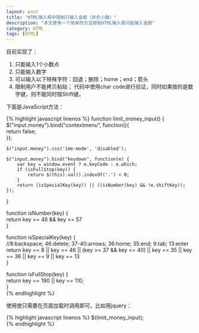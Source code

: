 ```yaml
---
layout: post
title: "HTML输入框中限制只输入金额（非负小数）"
description: "本文使用一个简单的方法限制HTML输入框只能输入金额"
category: HTML
tags: [HTML]
---
```

目前实现了：
1. 只能输入1个小数点
2. 只能输入数字
3. 可以输入以下特殊字符：回退；删除；home；end；箭头
4. 限制用户不能拷贝粘贴；
代码中使用char code进行验证，同时如果按的是数字键，则不能同时按Shift键。
 
下面是JavaScript方法：

{% highlight javascript linenos %}
function limit_money_input() {  
    $("input.money").bind("contextmenu", function(){  
        return false;  
    });  
  
    $("input.money").css('ime-mode', 'disabled');  
      
    $("input.money").bind("keydown", function(e) {  
        var key = window.event ? e.keyCode : e.which;  
        if (isFullStop(key)) {  
            return $(this).val().indexOf('.') < 0;  
        }  
        return (isSpecialKey(key)) || ((isNumber(key) && !e.shiftKey));  
    });  
}  
  
function isNumber(key) {  
    return key >= 48 && key <= 57  
}  
  
function isSpecialKey(key) {  
    //8:backspace; 46:delete; 37-40:arrows; 36:home; 35:end; 9:tab; 13:enter  
    return key == 8 || key == 46 || (key >= 37 && key <= 40) || key == 35 || key == 36 || key == 9 || key == 13  
}  
  
function isFullStop(key) {  
    return key == 190 || key == 110;  
}  
{% endhighlight %}

 
使用使只需要在页面加载时调用即可，比如用jquery：

{% highlight javascript linenos %}
$(limit_money_input);  
{% endhighlight %}
 
